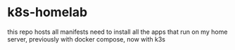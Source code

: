 # k8s-homelab
this repo hosts all manifests need to install all the apps that run on my home server, previously with docker compose, now with k3s
